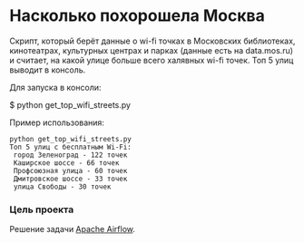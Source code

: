 # Насколько похорошела Москва


Скрипт, который берёт данные о wi-fi точках в Московских библиотеках, кинотеатрах, культурных центрах и парках (данные есть на data.mos.ru) и считает, на какой улице больше всего халявных wi-fi точек. Топ 5 улиц выводит в консоль.


Для запуска в консоли:

$ python get_top_wifi_streets.py

Пример использования:
```
python get_top_wifi_streets.py
Топ 5 улиц с бесплатным Wi-Fi:
 город Зеленоград - 122 точек
 Каширское шоссе - 66 точек
 Профсоюзная улица - 60 точек
 Дмитровское шоссе - 33 точек
 улица Свободы - 30 точек
```
### Цель проекта

Решение задачи [Apache Airflow](https://gist.github.com/Melevir/478d5fc40301d4d95f3f9dc63a65b402).